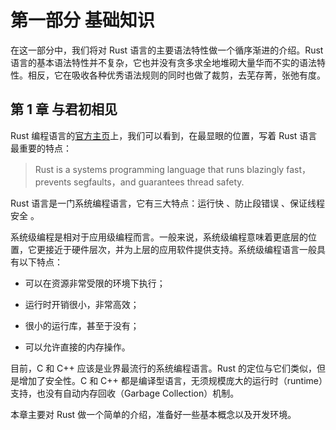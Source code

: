# 第一部分 基础知识

在这一部分中，我们将对 Rust 语言的主要语法特性做一个循序渐进的介绍。Rust 语言的基本语法特性并不复杂，它也并没有贪多求全地堆砌大量华而不实的语法特性。相反，它在吸收各种优秀语法规则的同时也做了裁剪，去芜存菁，张弛有度。

## 第 1 章 与君初相见

Rust 编程语言的[官方主页](https://www.rust-lang.org/)上，我们可以看到，在最显眼的位置，写着 Rust 语言最重要的特点：

> Rust is a systems programming language that runs blazingly fast，prevents segfaults，and guarantees thread safety.

Rust 语言是一门系统编程语言，它有三大特点：运行快 、防止段错误 、保证线程安全 。

系统级编程是相对于应用级编程而言。一般来说，系统级编程意味着更底层的位置，它更接近于硬件层次，并为上层的应用软件提供支持。系统级编程语言一般具有以下特点：

* 可以在资源非常受限的环境下执行；

* 运行时开销很小，非常高效；

* 很小的运行库，甚至于没有；

* 可以允许直接的内存操作。

目前，C 和 C++ 应该是业界最流行的系统编程语言。Rust 的定位与它们类似，但是增加了安全性。C 和 C++ 都是编译型语言，无须规模庞大的运行时（runtime）支持，也没有自动内存回收（Garbage Collection）机制。

本章主要对 Rust 做一个简单的介绍，准备好一些基本概念以及开发环境。
